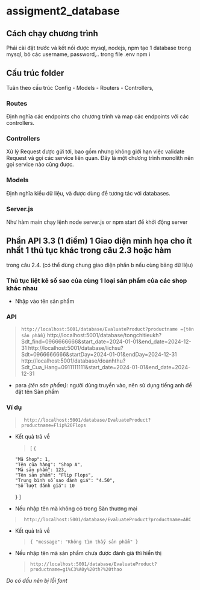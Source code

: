 # assigment2_database

## Cách chạy chương trình

Phải cài đặt trước và kết nối được mysql, nodejs, npm
tạo 1 database trong mysql, bỏ các username, password,.. trong file .env
npm i

## Cấu trúc folder

Tuân theo cấu trúc Config - Models - Routers - Controllers,

### Routes

Định nghĩa các endpoints cho chương trình và map các endpoints với các controllers.

### Controllers

Xử lý Request được gửi tới, bao gồm nhưng không giới hạn việc validate Request và gọi các service liên quan. Đây là một chương trình monolith nên gọi service nào cũng được.

### Models

Định nghĩa kiểu dữ liệu, và được dùng để tương tác với databases.

### Server.js

Như hàm main
chạy lệnh node server.js or npm start để khởi động server

## Phần API 3.3 (1 điểm) 1 Giao diện minh họa cho ít nhất 1 thủ tục khác trong câu 2.3 hoặc hàm

trong câu 2.4. (có thể dùng chung giao diện phần b nếu cùng bảng dữ liệu)

### Thủ tục liệt kê số sao của cùng 1 loại sản phẩm của các shop khác nhau

- Nhập vào tên sản phẩm

### API

> `http://localhost:5001/database/EvaluateProduct?productname ={tên sản phẩm}`
> http://localhost:5001/database/tongchitieukh?Sdt_find=0966666666&start_date=2024-01-01&end_date=2024-12-31
> http://localhost:5001/database/lichsu?Sdt=0966666666&startDay=2024-01-01&endDay=2024-12-31
> http://localhost:5001/database/doanhthu?Sdt_Cua_Hang=0911111111&start_date=2024-01-01&end_date=2024-12-31

- para _{tên sản phẩm}_: người dùng truyền vào, nên sử dụng tiếng anh để đặt tên Sản phẩm

### Ví dụ

> `
http://localhost:5001/database/EvaluateProduct?productname=Flip%20Flops`

- Kết quả trả về

  > [
  > {

      "Mã Shop": 1,
      "Tên của hàng": "Shop A",
      "Mã sản phẩm": 123,
      "Tên sản phẩm": "Flip Flops",
      "Trung bình số sao đánh giá": "4.50",
      "Số lượt đánh giá": 10

  }
  ]

- Nếu nhập tên mà không có trong Sàn thương mại

> `
http://localhost:5001/database/EvaluateProduct?productname=ABC`

- Kết quả trả về
  > `{
  "message": "Không tìm thấy sản phẩm"
}
`
- Nếu nhập tên mà sản phẩm chưa được đánh giá thì hiển thị
  > `http://localhost:5001/database/EvaluateProduct?productname=gi%C3%A0y%20th?%20thao`

_Do có dấu nên bị lỗi font_
